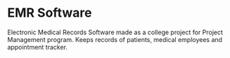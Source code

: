 # EMR Software
Electronic Medical Records Software made as a college project for Project Management program. Keeps records of patients, medical employees and appointment tracker.
